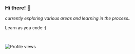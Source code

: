 ### Hi there! 👋

<!--
**keerthisureka/keerthisureka** is a ✨ _special_ ✨ repository because its `README.md` (this file) appears on your GitHub profile.

Here are some ideas to get you started:

- 🔭 I’m currently working on ...
- 🌱 I’m currently learning ...
- 👯 I’m looking to collaborate on ...
- 🤔 I’m looking for help with ...
- 💬 Ask me about ...
- 📫 How to reach me: ...
- 😄 Pronouns: ...
- ⚡ Fun fact: ...
-->

*currently exploring various areas and learning in the process..*

Learn as you code :)

<br />

![Profile views](https://visitor-badge.glitch.me/badge?page_id=keerthisureka.keerthisureka)
